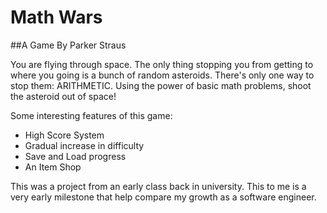 # Math Wars
##A Game By Parker Straus

You are flying through space. The only thing stopping you from getting to where you going is a bunch of random asteroids. There's only one way to stop them: ARITHMETIC. Using the power of basic math problems, shoot the asteroid out of space! 

Some interesting features of this game:

 - High Score System
 - Gradual increase in difficulty
 - Save and Load progress
 - An Item Shop

This was a project from an early class back in university. This to me is a very early milestone that help compare my growth as a software engineer.
 
